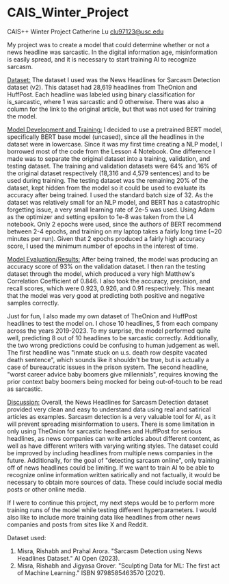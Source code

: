 # CAIS_Winter_Project
CAIS++ Winter Project
Catherine Lu
clu97123@usc.edu

My project was to create a model that could determine whether or not a news headline was sarcastic. In the digital information age, misinformation is easily spread, and it is necessary to start training AI to recognize sarcasm.

<ins>Dataset:</ins>
The dataset I used was the News Headlines for Sarcasm Detection dataset (v2). This dataset had 28,619 headlines from TheOnion and HuffPost. Each headline was labeled using binary classification for is_sarcastic, where 1 was sarcastic and 0 otherwise. There was also a column for the link to the original article, but that was not used for training the model. 

<ins>Model Development and Training:</ins>
I decided to use a pretrained BERT model, specifically BERT base model (uncased), since all the headlines in the dataset were in lowercase. Since it was my first time creating a NLP model, I borrowed most of the code from the Lesson 4 Notebook. One difference I made was to separate the original dataset into a training, validation, and testing dataset. The training and validation datasets were 64% and 16% of the original dataset respectively (18,316 and 4,579 sentences) and to be used during training. The testing dataset was the remaining 20% of the dataset, kept hidden from the model so it could be used to evaluate its accuracy after being trained. I used the standard batch size of 32. As the dataset was relatively small for an NLP model, and BERT has a catastrophic forgetting issue, a very small learning rate of 2e-5 was used. Using Adam as the optimizer and setting epsilon to 1e-8 was taken from the L4 notebook. Only 2 epochs were used, since the authors of BERT recommend between 2-4 epochs, and training on my laptop takes a fairly long time (~20 minutes per run). Given that 2 epochs produced a fairly high accuracy score, I used the minimum number of epochs in the interest of time.

<ins>Model Evaluation/Results:</ins>
After being trained, the model was producing an accuracy score of 93% on the validation dataset. I then ran the testing dataset through the model, which produced a very high Matthew's Correlation Coefficient of 0.846. I also took the accuracy, precision, and recall scores, which were 0.923, 0.926, and 0.91 respectively. This meant that the model was very good at predicting both positive and negative samples correctly. 

Just for fun, I also made my own dataset of TheOnion and HuffPost headlines to test the model on. I chose 10 headlines, 5 from each company across the years 2019-2023. To my surprise, the model performed quite well, predicting 8 out of 10 headlines to be sarcastic correctly. Additionally, the two wrong predictions could be confusing to human judgement as well. The first headline was "inmate stuck on u.s. death row despite vacated death sentence", which sounds like it shouldn't be true, but is actually a case of bureaucratic issues in the prison system. The second headline, "worst career advice baby boomers give millennials", requires knowing the prior context baby boomers being mocked for being out-of-touch to be read as sarcastic.

<ins>Discussion:</ins>
Overall, the News Headlines for Sarcasm Detection dataset provided very clean and easy to understand data using real and satirical articles as examples. Sarcasm detection is a very valuable tool for AI, as it will prevent spreading misinformation to users. There is some limitation in only using TheOnion for sarcastic headlines and HuffPost for serious headlines, as news companies can write articles about different content, as well as have different writers with varying writing styles. The dataset could be improved by including headlines from multiple news companies in the future. Additionally, for the goal of "detecting sarcasm online", only training off of news headlines could be limiting. If we want to train AI to be able to recognize online information written satirically and not factually, it would be necessary to obtain more sources of data. These could include social media posts or other online media. 

If I were to continue this project, my next steps would be to perform more training runs of the model while testing different hyperparameters. I would also like to include more training data like headlines from other news companies and posts from sites like X and Reddit.

Dataset used:
1. Misra, Rishabh and Prahal Arora. "Sarcasm Detection using News Headlines Dataset." AI Open (2023).
2. Misra, Rishabh and Jigyasa Grover. "Sculpting Data for ML: The first act of Machine Learning." ISBN 9798585463570 (2021).
